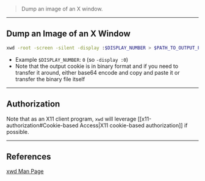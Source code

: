 > Dump an image of an X window.

---

## Dump an Image of an X Window

```bash
xwd -root -screen -silent -display :$DISPLAY_NUMBER > $PATH_TO_OUTPUT_FILE
```

- Example `$DISPLAY_NUMBER`: `0` (so `-display :0`)
- Note that the output cookie is in binary format and if you need to transfer it around, either base64 encode and copy and paste it or transfer the binary file itself

---

## Authorization

Note that as an X11 client program, `xwd` will leverage [[x11-authorization#Cookie-based Access|X11 cookie-based authorization]] if possible.

---

## References

[xwd Man Page](https://linux.die.net/man/1/xwd)
